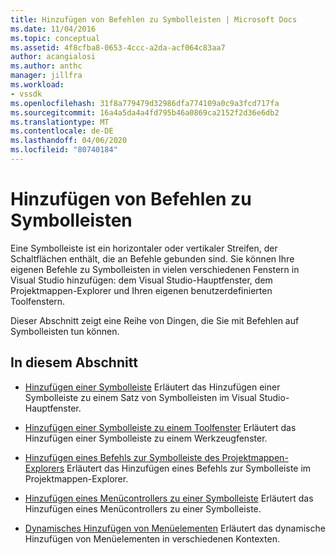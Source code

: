 ```yaml
---
title: Hinzufügen von Befehlen zu Symbolleisten | Microsoft Docs
ms.date: 11/04/2016
ms.topic: conceptual
ms.assetid: 4f8cfba8-0653-4ccc-a2da-acf064c83aa7
author: acangialosi
ms.author: anthc
manager: jillfra
ms.workload:
- vssdk
ms.openlocfilehash: 31f8a779479d32986dfa774109a0c9a3fcd717fa
ms.sourcegitcommit: 16a4a5da4a4fd795b46a0869ca2152f2d36e6db2
ms.translationtype: MT
ms.contentlocale: de-DE
ms.lasthandoff: 04/06/2020
ms.locfileid: "80740184"
---
```

# <a name="add-commands-to-toolbars"></a>Hinzufügen von Befehlen zu Symbolleisten
Eine Symbolleiste ist ein horizontaler oder vertikaler Streifen, der Schaltflächen enthält, die an Befehle gebunden sind. Sie können Ihre eigenen Befehle zu Symbolleisten in vielen verschiedenen Fenstern in Visual Studio hinzufügen: dem Visual Studio-Hauptfenster, dem Projektmappen-Explorer und Ihren eigenen benutzerdefinierten Toolfenstern.

 Dieser Abschnitt zeigt eine Reihe von Dingen, die Sie mit Befehlen auf Symbolleisten tun können.

## <a name="in-this-section"></a>In diesem Abschnitt
- [Hinzufügen einer Symbolleiste](../extensibility/adding-a-toolbar.md) Erläutert das Hinzufügen einer Symbolleiste zu einem Satz von Symbolleisten im Visual Studio-Hauptfenster.

- [Hinzufügen einer Symbolleiste zu einem Toolfenster](../extensibility/adding-a-toolbar-to-a-tool-window.md) Erläutert das Hinzufügen einer Symbolleiste zu einem Werkzeugfenster.

- [Hinzufügen eines Befehls zur Symbolleiste des Projektmappen-Explorers](../extensibility/adding-a-command-to-the-solution-explorer-toolbar.md) Erläutert das Hinzufügen eines Befehls zur Symbolleiste im Projektmappen-Explorer.

- [Hinzufügen eines Menücontrollers zu einer Symbolleiste](../extensibility/adding-a-menu-controller-to-a-toolbar.md) Erläutert das Hinzufügen eines Menücontrollers zu einer Symbolleiste.

- [Dynamisches Hinzufügen von Menüelementen](../extensibility/dynamically-adding-menu-items.md) Erläutert das dynamische Hinzufügen von Menüelementen in verschiedenen Kontexten.
